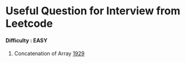 # Useful Question for Interview from Leetcode

#### Difficulty : **EASY**

1) Concatenation of Array [1929](https://leetcode.com/problems/concatenation-of-array/) 
